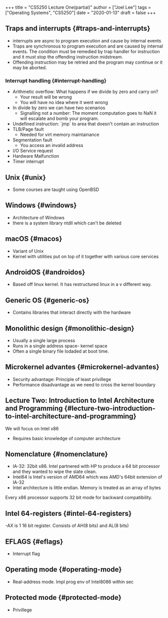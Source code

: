 +++
title = "CS5250 Lecture One(partial)"
author = ["Joel Lee"]
tags = ["Operating Systems", "CS5250"]
date = "2020-01-13"
draft = false
+++

## Traps and interrupts {#traps-and-interrupts}
-   interrupts  are async to program execution and cause by internal events
-   Traps are synchronous to program execution and are caused by internal events. The condition must be remedied by trap handler for instruction and it must stop the offending instruction midstream.
-   Offending instruction may be retried and the program may continue or it may be aborted.


### Interrupt handling {#interrupt-handling}

-   Arithmetic overflow: What happens if we divide by zero and carry on?
    -   Your result will be wrong
    -   You will have no idea where it went wrong
-   In divide by zero we can have two scenarios
    -   Signalling not a number: The moment computation goes to NaN it will escalate and bomb your program.
-   Undefined instruction: \`jmp\` to area that doesn't contain an instruction
-   TLB/Page fault
    -   Needed for virt memory maintainance
-   Segmentation fault
    -   You access an invalid address
-   I/O Service request
-   Hardware Malfunction
-   Timer interrupt


## Unix {#unix}

-   Some courses are taught using OpenBSD


## Windows {#windows}

-   Architecture of Windows
-   there is a system library ntdll which can't be deleted


## macOS {#macos}

-   Variant of Unix
-   Kernel with utilities put on top of it together with various core services


## AndroidOS {#androidos}

-   Based off linux kernel. It has restructured linux in a v different way.


## Generic OS {#generic-os}

-   Contains libraries that interact directly with the hardware


## Monolithic design {#monolithic-design}

-   Usually a single large process
-   Runs in a single address space- kernel space
-   Often a single binary file lodaded at boot time.


## Microkernel advantes {#microkernel-advantes}

-   Security advantage: Principle of least privillege
-   Performance disadvantage as we need to cross the kernel boundary


## Lecture Two: Introduction to Intel Architecture and Programming {#lecture-two-introduction-to-intel-architecture-and-programming}

We will focus on Intel x86

-   Requires basic knowledge of computer architecture


## Nomenclature {#nomenclature}

-   IA-32: 32bit x86. Intel partnered with HP to produce a 64 bit processor and they wanted to wipe the slate clean.
-   Intel64 is Intel's version of AMD64 which was AMD's 64bit extension of IA-32
-   Intel architecture is little endian. Memory is treated as an array of bytes

Every x86 processor supports 32 bit mode for backward compatibility.


## Intel 64-registers {#intel-64-registers}

-AX is 1 16 bit register. Consists of AH(8 bits) and AL(8 bits)


## EFLAGS {#eflags}

-   Interrupt flag


## Operating mode {#operating-mode}

-   Real-address mode. Impl prog env of Intel8086 within sec


## Protected mode {#protected-mode}

- Privillege

